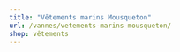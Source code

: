 ```yaml
---
title: "Vêtements marins Mousqueton"
url: /vannes/vetements-marins-mousqueton/
shop: vêtements
---
```

